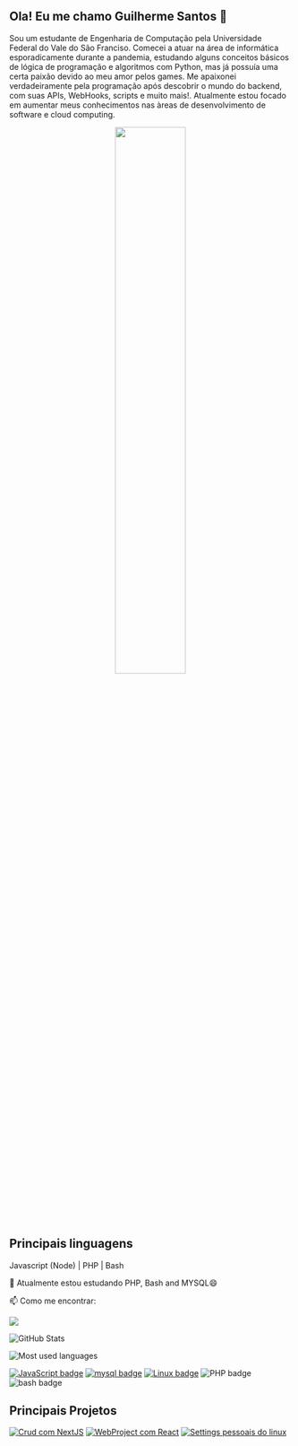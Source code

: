 ## Ola! Eu me chamo Guilherme Santos 👋

Sou um estudante de Engenharia de Computação pela Universidade Federal do Vale do São Franciso. Comecei a atuar na área de informática esporadicamente durante a pandemia, estudando alguns conceitos básicos de lógica de programação e algoritmos com Python, mas já possuía uma certa paixão devido ao meu amor pelos games. Me apaixonei verdadeiramente pela programação após descobrir o mundo do backend, com suas APIs, WebHooks, scripts e muito mais!. Atualmente estou focado em aumentar meus conhecimentos nas àreas de desenvolvimento de software e cloud computing.
<p align="center"> 
    <img src="https://external-content.duckduckgo.com/iu/?u=https%3A%2F%2Ftse1.mm.bing.net%2Fth%3Fid%3DOIP.hgpFddh766obGhhJDz6W7wAAAA%26pid%3DApi&f=1&ipt=881fdffd28931bcea8c92a525aebec39aa89ffac0c7ea2ca31d211cd35b43b09&ipo=images" width = 50%/>
</p>


## Principais linguagens

Javascript (Node) | PHP | Bash

🔭  Atualmente estou estudando PHP, Bash and MYSQL😄

📫 Como me encontrar: 

[<img src="https://img.shields.io/badge/LinkedIn-0077B5?style=for-the-badge&logo=linkedin&logoColor=white" />](https://www.linkedin.com/in/guilherme-emeterio-developer)

![GitHub Stats](https://github-readme-stats.vercel.app/api?username=dankalighieri&hide_border=true&show_icons=true&include_all_commits=false&count_private=true&line_height=24&text_color=ffffff&icon_color=ffffff&bg_color=0,833ab4,5851db,405de6&title_color=ffffff)
     
![Most used languages](https://github-readme-stats.vercel.app/api/top-langs/?username=dankalighieri&hide=html&hide_border=true&card_width=320&layout=compact&langs_count=4&text_color=ffffff&icon_color=ffffff&bg_color=0,833ab4,5851db,405de6&title_color=ffffff)

[<img src="https://img.shields.io/badge/JavaScript-F7DF1E?style=for-the-badge&logo=javascript&logoColor=black" alt="JavaScript badge"/>]() [<img src="https://img.shields.io/badge/MySQL-00000F?style=for-the-badge&logo=mysql&logoColor=white" alt="mysql badge"/>]() 
[<img src="https://img.shields.io/badge/Linux-FCC624?style=for-the-badge&logo=linux&logoColor=black" alt="Linux badge" />]() <img src="https://img.shields.io/badge/PHP-777BB4?style=for-the-badge&logo=php&logoColor=white" alt ="PHP badge"/> 
<img src="https://img.shields.io/badge/Shell_Script-121011?style=for-the-badge&logo=gnu-bash&logoColor=white" alt = "bash badge" />

## Principais Projetos

[![Crud com NextJS](https://github-readme-stats.vercel.app/api/pin/?username=DankAlighieri&repo=NextJS-Crud&bg_color=000&border_color=30A3DC&show_icons=true&icon_color=30A3DC&title_color=E94D5F&text_color=FFF)](https://github.com/DankAlighieri/NextJS-Crud.git)
[![WebProject com React](https://github-readme-stats.vercel.app/api/pin/?username=DankAlighieri&repo=WebProject&bg_color=000&border_color=30A3DC&show_icons=true&icon_color=30A3DC&title_color=E94D5F&text_color=FFF)](https://github.com/DankAlighieri/WebProject.git)
[![Settings pessoais do linux](https://github-readme-stats.vercel.app/api/pin/?username=DankAlighieri&repo=dotfiles&bg_color=000&border_color=30A3DC&show_icons=true&icon_color=30A3DC&title_color=E94D5F&text_color=FFF)](https://github.com/DankAlighieri/dotfiles.git)



